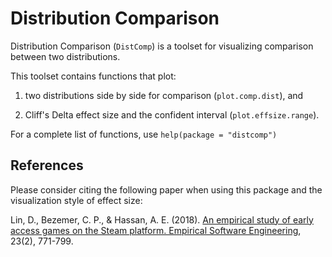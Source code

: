 # Distribution Comparison

Distribution Comparison (`DistComp`) is a toolset for visualizing comparison between two distributions.

This toolset contains functions that plot:

1) two distributions side by side for comparison (`plot.comp.dist`), and

2) Cliff's Delta effect size and the confident interval (`plot.effsize.range`).

For a complete list of functions, use `help(package = "distcomp")`

## References
Please consider citing the following paper when using this package and the visualization style of effect size:

Lin, D., Bezemer, C. P., & Hassan, A. E. (2018). [An empirical study of early access games on the Steam platform. Empirical Software Engineering](https://www.researchgate.net/publication/317570653_An_Empirical_Study_of_Early_Access_Games_on_the_Steam_Platform), 23(2), 771-799.
